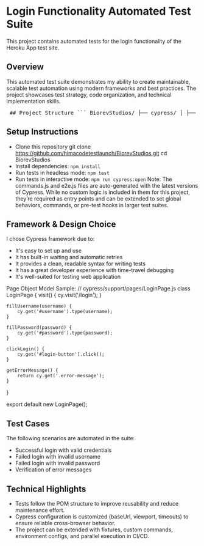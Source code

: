 # Login Functionality Automated Test Suite

This project contains automated tests for the login functionality of the Heroku App test site.

## Overview
This automated test suite demonstrates my ability to create maintainable, scalable test automation using modern frameworks and best practices. The project showcases test strategy, code organization, and technical implementation skills.

<pre> ## Project Structure ``` BiorevStudios/ ├── cypress/ │ ├── downloads/ # Downloaded files during test execution │ ├── e2e/ # Test files │ │ └── login.cy.js # Login functionality tests │ ├── fixtures/ # Test data files │ │ └── example.json # Example test data │ └── support/ # Support files and utilities │ ├── commands.js # Custom Cypress commands │ ├── e2e.js # e2e configuration │ └── pages/ # Page Object Models │ └── LoginPage.js # Login page object ├── node_modules/ # Node.js modules ├── cypress.config.js # Cypress configuration ├── package-lock.json # Package dependencies lock file ├── package.json # Project configuration └── README.md # Project documentation ``` </pre>


## Setup Instructions
- Clone this repository 
git clone https://github.com/himacodetestlaunch/BiorevStudios.git
cd BiorevStudios
- Install dependencies: `npm install`
- Run tests in headless mode: `npm test`
- Run tests in interactive mode: `npm run cypress:open`
Note: The commands.js and e2e.js files are auto-generated with the latest versions of Cypress. While no custom logic is included in them for this project, they’re required as entry points and can be extended to set global behaviors, commands, or pre-test hooks in larger test suites.

## Framework & Design Choice
 I chose Cypress framework due to:
- It's easy to set up and use
- It has built-in waiting and automatic retries
- It provides a clean, readable syntax for writing tests
- It has a great developer experience with time-travel debugging
- It's well-suited for testing web application

 Page Object Model Sample: 
 // cypress/support/pages/LoginPage.js
class LoginPage {
    visit() {
        cy.visit('/login');
    }
    
    fillUsername(username) {
        cy.get('#username').type(username);
    }
    
    fillPassword(password) {
        cy.get('#password').type(password);
    }
    
    clickLogin() {
        cy.get('#login-button').click();
    }
    
    getErrorMessage() {
        return cy.get('.error-message');
    }
}

export default new LoginPage();

## Test Cases
The following scenarios are automated in the suite:
- Successful login with valid credentials
- Failed login with invalid username
- Failed login with invalid password
- Verification of error messages

## Technical Highlights
- Tests follow the POM structure to improve reusability and reduce maintenance effort.
- Cypress configuration is customized (baseUrl, viewport, timeouts) to ensure reliable cross-browser behavior.
- The project can be extended with fixtures, custom commands, environment configs, and parallel execution in CI/CD.